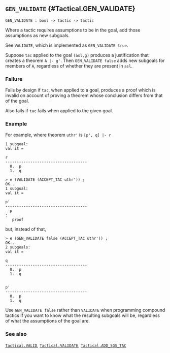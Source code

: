## `GEN_VALIDATE` {#Tactical.GEN_VALIDATE}


```
GEN_VALIDATE : bool -> tactic -> tactic
```



Where a tactic requires assumptions to be in the goal,
add those assumptions as new subgoals.


See `VALIDATE`, which is implemented as `GEN_VALIDATE true`.

Suppose `tac` applied to the goal `(asl,g)` produces a justification that
creates a theorem `A |- g'`.
Then `GEN_VALIDATE false` adds new subgoals for members of `A`,
regardless of whether they are present in `asl`.

### Failure

Fails by design if `tac`, when applied to a goal,
produces a proof which is invalid on account of proving
a theorem whose conclusion differs from that of the goal.

Also fails if `tac` fails when applied to the given goal.

### Example

For example, where theorem `uthr'` is `[p', q] |- r`

    
    1 subgoal:
    val it =
    
    r
    ------------------------------------
      0.  p
      1.  q
    
    > e (VALIDATE (ACCEPT_TAC uthr')) ;
    OK..
    1 subgoal:
    val it =
    
    p'
    ------------------------------------
      p
    :
       proof
    
but, instead of that,
    
    > e (GEN_VALIDATE false (ACCEPT_TAC uthr')) ;
    OK..
    2 subgoals:
    val it =
    
    q
    ------------------------------------
      0.  p
      1.  q
    
    
    p'
    ------------------------------------
      0.  p
      1.  q
    


Use `GEN_VALIDATE false` rather than `VALIDATE`
when programming compound tactics if you want to know
what the resulting subgoals will be,
 regardless of what the assumptions of the goal are.

### See also

[`Tactical.VALID`](#Tactical.VALID), [`Tactical.VALIDATE`](#Tactical.VALIDATE), [`Tactical.ADD_SGS_TAC`](#Tactical.ADD_SGS_TAC)


